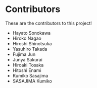 # Contributors

These are the contributors to this project!

- Hayato Sonokawa
- Hiroko Nagao
- Hiroshi Shinotsuka
- Yasuhiro Takada
- Fujima Jun
- Junya Sakurai
- Hiroaki Tosaka
- Hitoshi Enami
- Kumiko Sasajima
- SASAJIMA Kumiko
